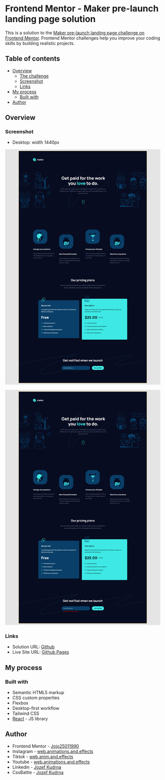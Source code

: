 # Frontend Mentor - Maker pre-launch landing page solution

This is a solution to the [Maker pre-launch landing page challenge on Frontend Mentor](https://www.frontendmentor.io/challenges/maker-prelaunch-landing-page-WVZIJtKLd). Frontend Mentor challenges help you improve your coding skills by building realistic projects.

## Table of contents

-   [Overview](#overview)
    -   [The challenge](#the-challenge)
    -   [Screenshot](#screenshot)
    -   [Links](#links)
-   [My process](#my-process)
    -   [Built with](#built-with)
-   [Author](#author)

## Overview

### Screenshot

-   Desktop: width 1440px

![](./Marker%20pre%20launch%20landing%20page%2001.png)

![](./Marker%20pre%20launch%20landing%20page%2002.png)

### Links

-   Solution URL: [Github](https://github.com/Jojo25011990/Marker-landing-page)
-   Live Site URL: [Github Pages](https://jojo25011990.github.io/Marker-landing-page/)

## My process

### Built with

-   Semantic HTML5 markup
-   CSS custom properties
-   Flexbox
-   Desktop-first workflow
-   Tailwind CSS
-   [React](https://reactjs.org/) - JS library

## Author

-   Frontend Mentor - [Jojo25011990](https://www.frontendmentor.io/profile/Jojo25011990)
-   Instagram - [web.animations.and.effects](https://www.instagram.com/web.animations.and.effects)
-   Tiktok - [web.anim.and.effects](https://www.tiktok.com/@web.anim.and.effects)
-   Youtube - [web.animations.and.effects](https://www.youtube.com/@web.animations.and.effects)
-   Linkedin - [Jozef Kudrna](https://www.linkedin.com/in/jozef-kudrna-28b580295)
-   CssBattle - [Jozef Kudrna](https://cssbattle.dev/player/MKRJOhBaKyenooWkH27VsZc2z0l2)
